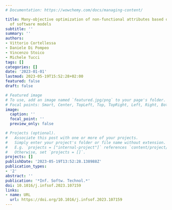 ```yaml
---
# Documentation: https://wowchemy.com/docs/managing-content/

title: Many-objective optimization of non-functional attributes based on refactoring
  of software models
subtitle: ''
summary: ''
authors:
- Vittorio Cortellessa
- Daniele Di Pompeo
- Vincenzo Stoico
- Michele Tucci
tags: []
categories: []
date: '2023-01-01'
lastmod: 2023-05-19T15:52:28+02:00
featured: false
draft: false

# Featured image
# To use, add an image named `featured.jpg/png` to your page's folder.
# Focal points: Smart, Center, TopLeft, Top, TopRight, Left, Right, BottomLeft, Bottom, BottomRight.
image:
  caption: ''
  focal_point: ''
  preview_only: false

# Projects (optional).
#   Associate this post with one or more of your projects.
#   Simply enter your project's folder or file name without extension.
#   E.g. `projects = ["internal-project"]` references `content/project/deep-learning/index.md`.
#   Otherwise, set `projects = []`.
projects: []
publishDate: '2023-05-19T13:52:28.138988Z'
publication_types:
- '2'
abstract: ''
publication: '*Inf. Softw. Technol.*'
doi: 10.1016/j.infsof.2023.107159
links:
- name: URL
  url: https://doi.org/10.1016/j.infsof.2023.107159
---
```

